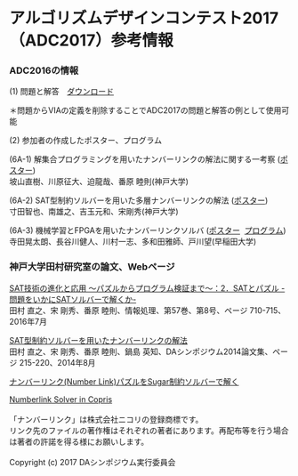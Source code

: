 # アルゴリズムデザインコンテスト2017（ADC2017）参考情報

### ADC2016の情報

(1) 問題と解答　<a href="https://www.dropbox.com/s/wlvfl1jgfs8n27a/ADC2016_Q_A.zip?dl=0">ダウンロード</a>

＊問題からVIAの定義を削除することでADC2017の問題と解答の例として使用可能

(2) 参加者の作成したポスター、プログラム

(6A-1) 解集合プログラミングを用いたナンバーリンクの解法に関する一考察
([ポスター](https://www.dropbox.com/s/g9247p2w1l8eg7r/adc2016-1.pdf?dl=0))</BR>
  坡山直樹、川原征大、迫龍哉、番原 睦則(神戸大学)

(6A-2) SAT型制約ソルバーを用いた多層ナンバーリンクの解法
([ポスター](https://www.dropbox.com/s/di8c72t1581pa11/adc2016-2.pdf?dl=0))</BR>
  寸田智也、南雄之、吉玉元和、宋剛秀(神戸大学)

(6A-3) 機械学習とFPGAを用いたナンバーリンクソルバ
([ポスター](http://www.togawa.cs.waseda.ac.jp/~kotaro.terada/publications/DASADC2016.pdf)
  [プログラム](https://github.com/kotarot/nl-solver))</BR>
  寺田晃太朗、長谷川健人、川村一志、多和田雅師、戸川望(早稲田大学)

### 神戸大学田村研究室の論文、Webページ

<a href="https://ipsj.ixsq.nii.ac.jp/ej/?action=pages_view_main&active_action=repository_view_main_item_detail&item_id=169443&item_no=1&page_id=13&block_id=8">SAT技術の進化と応用 〜パズルからプログラム検証まで〜：2．SATとパズル -問題をいかにSATソルバーで解くか-</a></BR>
田村 直之、宋 剛秀、番原 睦則、情報処理、第57巻、第8号、ページ 710-715、2016年7月

<a href="https://ipsj.ixsq.nii.ac.jp/ej/?action=pages_view_main&active_action=repository_view_main_item_detail&item_id=102780&item_no=1&page_id=13&block_id=8">SAT型制約ソルバーを用いたナンバーリンクの解法</a></BR>
田村 直之、宋 剛秀、番原 睦則、鍋島 英知、DAシンポジウム2014論文集、ページ 215-220、2014年8月

<a href="http://bach.istc.kobe-u.ac.jp/sugar/puzzles/numberlink.html">ナンバーリンク(Number Link)パズルをSugar制約ソルバーで解く</a>

<a href="http://bach.istc.kobe-u.ac.jp/copris/puzzles/numberlink/">Numberlink Solver in Copris</a>
<BR/><BR/>
「ナンバーリンク」は株式会社ニコリの登録商標です。<BR/>
リンク先のファイルの著作権はそれぞれの著者にあります。再配布等を行う場合は著者の許諾を得る様にお願いします。<BR/><BR/>
Copyright (c) 2017 DAシンポジウム実行委員会
